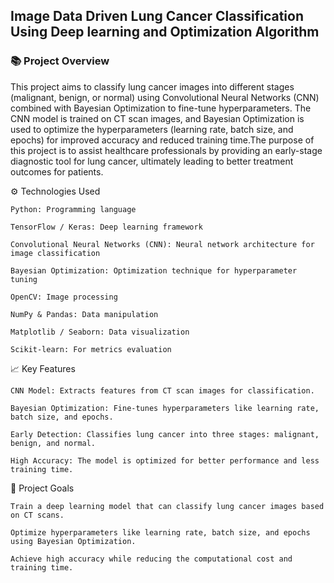 ## Image Data Driven Lung Cancer Classification Using Deep learning and Optimization Algorithm

### 📚 Project Overview
This project aims to classify lung cancer images into different stages (malignant, benign, or normal) using Convolutional Neural Networks (CNN) combined with Bayesian Optimization to fine-tune hyperparameters. The CNN model is trained on CT scan images, and Bayesian Optimization is used to optimize the hyperparameters (learning rate, batch size, and epochs) for improved accuracy and reduced training time.The purpose of this project is to assist healthcare professionals by providing an early-stage diagnostic tool for lung cancer, ultimately leading to better treatment outcomes for patients.

⚙️ Technologies Used

    Python: Programming language
    
    TensorFlow / Keras: Deep learning framework
    
    Convolutional Neural Networks (CNN): Neural network architecture for image classification
    
    Bayesian Optimization: Optimization technique for hyperparameter tuning

    OpenCV: Image processing
    
    NumPy & Pandas: Data manipulation
    
    Matplotlib / Seaborn: Data visualization
    
    Scikit-learn: For metrics evaluation

📈 Key Features

    CNN Model: Extracts features from CT scan images for classification.

    Bayesian Optimization: Fine-tunes hyperparameters like learning rate, batch size, and epochs.

    Early Detection: Classifies lung cancer into three stages: malignant, benign, and normal.

    High Accuracy: The model is optimized for better performance and less training time.

🎯 Project Goals

    Train a deep learning model that can classify lung cancer images based on CT scans.

    Optimize hyperparameters like learning rate, batch size, and epochs using Bayesian Optimization.

    Achieve high accuracy while reducing the computational cost and training time.
